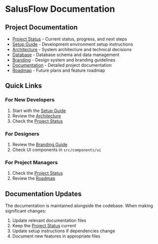 # SalusFlow Documentation

## Project Documentation

- [Project Status](./STATUS.md) - Current status, progress, and next steps
- [Setup Guide](./SETUP.md) - Development environment setup instructions
- [Architecture](./ARCHITECTURE.md) - System architecture and technical decisions
- [Database](./DATABASE.md) - Database schema and data management
- [Branding](./BRANDING.md) - Design system and branding guidelines
- [Documentation](./DOCUMENTATION.md) - Detailed project documentation
- [Roadmap](./ROADMAP.md) - Future plans and feature roadmap

## Quick Links

### For New Developers
1. Start with the [Setup Guide](./SETUP.md)
2. Review the [Architecture](./ARCHITECTURE.md)
3. Check the [Project Status](./STATUS.md)

### For Designers
1. Review the [Branding Guide](./BRANDING.md)
2. Check UI components in `src/components/ui`

### For Project Managers
1. Check the [Project Status](./STATUS.md)
2. Review the [Roadmap](./ROADMAP.md)

## Documentation Updates

The documentation is maintained alongside the codebase. When making significant changes:

1. Update relevant documentation files
2. Keep the [Project Status](./STATUS.md) current
3. Update setup instructions if dependencies change
4. Document new features in appropriate files 